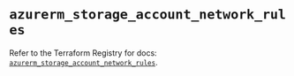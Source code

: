 # `azurerm_storage_account_network_rules`

Refer to the Terraform Registry for docs: [`azurerm_storage_account_network_rules`](https://registry.terraform.io/providers/hashicorp/azurerm/3.89.0/docs/resources/storage_account_network_rules).
